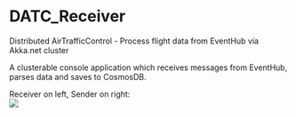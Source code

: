 # DATC_Receiver
Distributed AirTrafficControl - Process flight data from EventHub via Akka.net cluster

A clusterable console application which receives messages from EventHub, parses data and saves to CosmosDB.

Receiver on left, Sender on right:   
[![](http://img.youtube.com/vi/SL75g1Sdo4A/0.jpg)](http://www.youtube.com/watch?v=SL75g1Sdo4A "DATC running")
